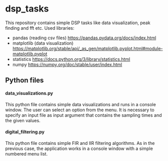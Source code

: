 # dsp_tasks
This repository contains simple DSP tasks like data visualization, peak finding and fft etc.
Used libraries:
 - pandas (reading csv files)
 https://pandas.pydata.org/docs/index.html
 - matplotlib (data visualization)
 https://matplotlib.org/stable/api/_as_gen/matplotlib.pyplot.html#module-matplotlib.pyplot
 - statistics
 https://docs.python.org/3/library/statistics.html
 - numpy
 https://numpy.org/doc/stable/user/index.html
## Python files
#### data_visualizations.py
This python file contains simple data visualizations and runs in a console window. The user can select an option from the menu. It is necessary to specify an input file as input argument that contains the sampling times and the given values.
#### digital_filtering.py
This python file contains simple FIR and IIR filtering algorithms. As in the previous case, the application works in a console window with a simple numbered menu list.